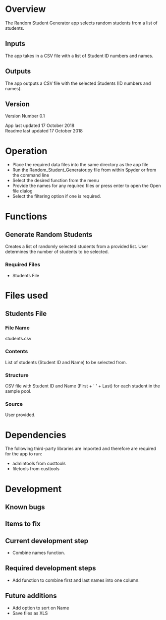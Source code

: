 # Overview

The Random Student Generator app selects random students from a list
of students.

## Inputs

The app takes in a CSV file with a list of Student ID numbers and names.

## Outputs

The app outputs a CSV file with the selected Students (ID numbers and names).

## Version

Version Number 0.1  

App last updated 17 October 2018  
Readme last updated 17 October 2018

# Operation

- Place the required data files into the same directory as the app file
- Run the Random_Student_Generator.py file from within Spyder or from the command
line
- Select the desired function from the menu
- Provide the names for any required files or press enter to open the Open file 
dialog
- Select the filtering option if one is required.

# Functions

## Generate Random Students

Creates a list of randomly selected students from a provided list. User determines the
number of students to be selected.

### Required Files

- Students File

# Files used

## Students File

### File Name

students.csv

### Contents

List of students (Student ID and Name) to be selected from.

### Structure

CSV file with Student ID and Name (First + ' ' + Last) for each student in the sample
pool.

### Source

User provided. 

# Dependencies

The following third-party libraries are imported and therefore are required for
the app to run:

- admintools from custtools
- filetools from custtools

# Development

## Known bugs

## Items to fix

## Current development step

- Combine names function.

## Required development steps

- Add function to combine first and last names into one column.

## Future additions

- Add option to sort on Name
- Save files as XLS